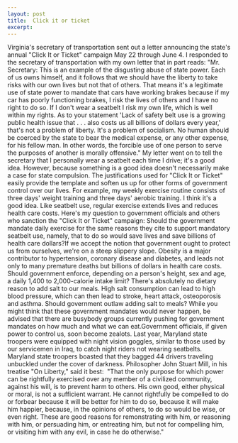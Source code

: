 ```yaml
---
layout: post
title:  Click it or ticket
excerpt:
---
```












Virginia's secretary of transportation sent out a letter announcing the state's annual "Click It or Ticket" campaign May 22 through June 4. I responded to the secretary of transportation with my own letter that in part reads: "Mr. Secretary: This is an example of the disgusting abuse of state power. Each of us owns himself, and it follows that we should have the liberty to take risks with our own lives but not that of others. That means it's a legitimate use of state power to mandate that cars have working brakes because if my car has poorly functioning brakes, I risk the lives of others and I have no right to do so. If I don't wear a seatbelt I risk my own life, which is well within my rights. As to your statement 'Lack of safety belt use is a growing public health issue that . . . also costs us all billions of dollars every year,' that's not a problem of liberty. It's a problem of socialism. No human should be coerced by the state to bear the medical expense, or any other expense, for his fellow man. In other words, the forcible use of one person to serve the purposes of another is morally offensive." My letter went on to tell the secretary that I personally wear a seatbelt each time I drive; it's a good idea. However, because something is a good idea doesn't necessarily make a case for state compulsion. The justifications used for "Click It or Ticket" easily provide the template and soften us up for other forms of government control over our lives. For example, my weekly exercise routine consists of three days' weight training and three days' aerobic training. I think it's a good idea. Like seatbelt use, regular exercise extends lives and reduces health care costs. Here's my question to government officials and others who sanction the "Click It or Ticket" campaign: Should the government mandate daily exercise for the same reasons they cite to support mandatory seatbelt use, namely, that to do so would save lives and save billions of health care dollars?If we accept the notion that government ought to protect us from ourselves, we're on a steep slippery slope. Obesity is a major contributor to hypertension, coronary disease and diabetes, and leads not only to many premature deaths but billions of dollars in health care costs. Should government enforce, depending on a person's height, sex and age, a daily 1,400 to 2,000-calorie intake limit? There's absolutely no dietary reason to add salt to our meals. High salt consumption can lead to high blood pressure, which can then lead to stroke, heart attack, osteoporosis and asthma. Should government outlaw adding salt to meals? While you might think that these government mandates would never happen, be advised that there are busybody groups currently pushing for government mandates on how much and what we can eat.Government officials, if given power to control us, soon become zealots. Last year, Maryland state troopers were equipped with night vision goggles, similar to those used by our servicemen in Iraq, to catch night riders not wearing seatbelts. Maryland state troopers boasted that they bagged 44 drivers traveling unbuckled under the cover of darkness. Philosopher John Stuart Mill, in his treatise "On Liberty," said it best:  "That the only purpose for which power can be rightfully exercised over any member of a civilized community, against his will, is to prevent harm to others. His own good, either physical or moral, is not a sufficient warrant. He cannot rightfully be compelled to do or forbear because it will be better for him to do so, because it will make him happier, because, in the opinions of others, to do so would be wise, or even right. These are good reasons for remonstrating with him, or reasoning with him, or persuading him, or entreating him, but not for compelling him, or visiting him with any evil, in case he do otherwise."


